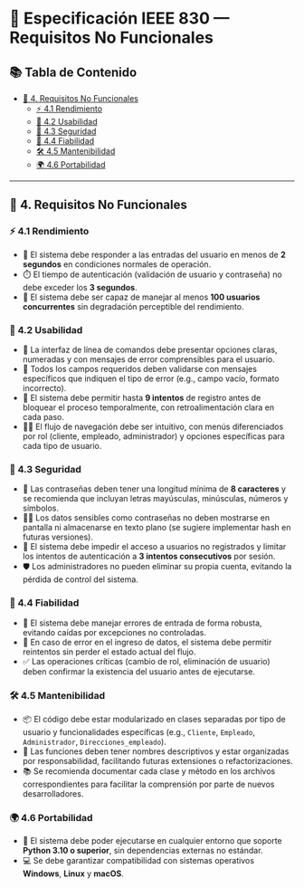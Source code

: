 # 📘 Especificación IEEE 830 — Requisitos No Funcionales

## 📚 Tabla de Contenido

- [🧠 4. Requisitos No Funcionales](#-4-requisitos-no-funcionales)
  - [⚡ 4.1 Rendimiento](#-41-rendimiento)
  - [🎯 4.2 Usabilidad](#-42-usabilidad)
  - [🔐 4.3 Seguridad](#-43-seguridad)
  - [🧱 4.4 Fiabilidad](#-44-fiabilidad)
  - [🛠️ 4.5 Mantenibilidad](#-45-mantenibilidad)
  - [🌍 4.6 Portabilidad](#-46-portabilidad)

---

## 🧠 4. Requisitos No Funcionales

### ⚡ 4.1 Rendimiento  
- 🚀 El sistema debe responder a las entradas del usuario en menos de **2 segundos** en condiciones normales de operación.  
- ⏱️ El tiempo de autenticación (validación de usuario y contraseña) no debe exceder los **3 segundos**.  
- 👥 El sistema debe ser capaz de manejar al menos **100 usuarios concurrentes** sin degradación perceptible del rendimiento.

### 🎯 4.2 Usabilidad  
- 🧭 La interfaz de línea de comandos debe presentar opciones claras, numeradas y con mensajes de error comprensibles para el usuario.  
- 🛑 Todos los campos requeridos deben validarse con mensajes específicos que indiquen el tipo de error (e.g., campo vacío, formato incorrecto).  
- 🔁 El sistema debe permitir hasta **9 intentos** de registro antes de bloquear el proceso temporalmente, con retroalimentación clara en cada paso.  
- 🧑‍💼 El flujo de navegación debe ser intuitivo, con menús diferenciados por rol (cliente, empleado, administrador) y opciones específicas para cada tipo de usuario.

### 🔐 4.3 Seguridad  
- 🔑 Las contraseñas deben tener una longitud mínima de **8 caracteres** y se recomienda que incluyan letras mayúsculas, minúsculas, números y símbolos.  
- 🕵️‍♂️ Los datos sensibles como contraseñas no deben mostrarse en pantalla ni almacenarse en texto plano (se sugiere implementar hash en futuras versiones).  
- 🚫 El sistema debe impedir el acceso a usuarios no registrados y limitar los intentos de autenticación a **3 intentos consecutivos** por sesión.  
- 🛡️ Los administradores no pueden eliminar su propia cuenta, evitando la pérdida de control del sistema.

### 🧱 4.4 Fiabilidad  
- 🧯 El sistema debe manejar errores de entrada de forma robusta, evitando caídas por excepciones no controladas.  
- 🔄 En caso de error en el ingreso de datos, el sistema debe permitir reintentos sin perder el estado actual del flujo.  
- ✅ Las operaciones críticas (cambio de rol, eliminación de usuario) deben confirmar la existencia del usuario antes de ejecutarse.

### 🛠️ 4.5 Mantenibilidad  
- 📦 El código debe estar modularizado en clases separadas por tipo de usuario y funcionalidades específicas (e.g., `Cliente`, `Empleado`, `Administrador`, `Direcciones_empleado`).  
- 🧾 Las funciones deben tener nombres descriptivos y estar organizadas por responsabilidad, facilitando futuras extensiones o refactorizaciones.  
- 📚 Se recomienda documentar cada clase y método en los archivos correspondientes para facilitar la comprensión por parte de nuevos desarrolladores.

### 🌍 4.6 Portabilidad  
- 🐍 El sistema debe poder ejecutarse en cualquier entorno que soporte **Python 3.10 o superior**, sin dependencias externas no estándar.  
- 💻 Se debe garantizar compatibilidad con sistemas operativos **Windows**, **Linux** y **macOS**.